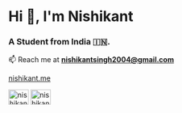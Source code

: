 <h1>Hi 👋, I'm Nishikant</h1>
<h3>A Student from India 🇮🇳.</h3>

<!--
- 🔭 I’m currently working on [a](a)

- 🌱 I’m currently learning **a**

- 👯 I’m looking to collaborate on [a](a)

- 🤝 I’m looking for help with [a](a)

- 👨‍💻 All of my projects are available at [a](a)

- 📝 I regularly write articles on [a](a)

- 💬 Ask me about **a**
-->
📫 Reach me at **nishikantsingh2004@gmail.com**

[nishikant.me](https://nishikant.me)
<!--
- 📄 Know about my experiences [a](a)

- ⚡ Fun fact **a**
-->
<p align="left">
  <a href="https://www.leetcode.com/nishikantsingh" target="_blank"><img align="center" src="https://raw.githubusercontent.com/rahuldkjain/github-profile-readme-generator/master/src/images/icons/Social/leet-code.svg" alt="nishikantsingh" height="30" width="40" /></a>
  <a href="https://linkedin.com/in/nishikant-singh-65750022b" target="_blank"><img align="center" src="https://raw.githubusercontent.com/rahuldkjain/github-profile-readme-generator/master/src/images/icons/Social/linked-in-alt.svg" alt="nishikant singh" height="30" width="40" /></a>
</p>
